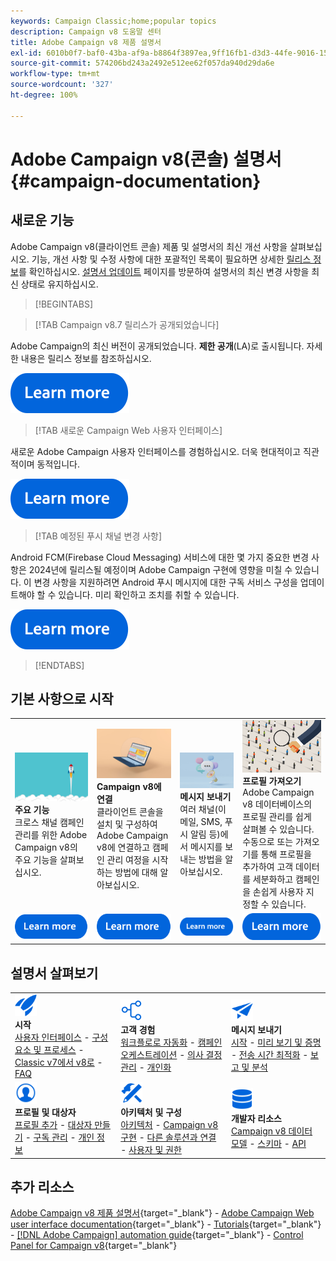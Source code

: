 ```yaml
---
keywords: Campaign Classic;home;popular topics
description: Campaign v8 도움말 센터
title: Adobe Campaign v8 제품 설명서
exl-id: 6010b0f7-baf0-43ba-af9a-b8864f3897ea,9ff16fb1-d3d3-44fe-9016-15abffdbc74e
source-git-commit: 574206bd243a2492e512ee62f057da940d29da6e
workflow-type: tm+mt
source-wordcount: '327'
ht-degree: 100%

---
```


# Adobe Campaign v8(콘솔) 설명서 {#campaign-documentation}

## 새로운 기능

Adobe Campaign v8(클라이언트 콘솔) 제품 및 설명서의 최신 개선 사항을 살펴보십시오. 기능, 개선 사항 및 수정 사항에 대한 포괄적인 목록이 필요하면 상세한 [릴리스 정보](start/release-notes.md)를 확인하십시오. [설명서 업데이트](start/documentation-updates.md) 페이지를 방문하여 설명서의 최신 변경 사항을 최신 상태로 유지하십시오.

>[!BEGINTABS]

>[!TAB Campaign v8.7 릴리스가 공개되었습니다]

Adobe Campaign의 최신 버전이 공개되었습니다. **제한 공개**(LA)로 출시됩니다. 자세한 내용은 릴리스 정보를 참조하십시오.

[![이미지](assets/do-not-localize/learn-more-button.svg)](start/release-notes.md)


>[!TAB 새로운 Campaign Web 사용자 인터페이스]

새로운 Adobe Campaign 사용자 인터페이스를 경험하십시오. 더욱 현대적이고 직관적이며 동적입니다.

[![이미지](assets/do-not-localize/learn-more-button.svg)](start/campaign-ui.md#ac-web-ui)


>[!TAB 예정된 푸시 채널 변경 사항]

Android FCM(Firebase Cloud Messaging) 서비스에 대한 몇 가지 중요한 변경 사항은 2024년에 릴리스될 예정이며 Adobe Campaign 구현에 영향을 미칠 수 있습니다. 이 변경 사항을 지원하려면 Android 푸시 메시지에 대한 구독 서비스 구성을 업데이트해야 할 수 있습니다. 미리 확인하고 조치를 취할 수 있습니다.

[![이미지](assets/do-not-localize/learn-more-button.svg)](../technotes/upgrades/push-technote.md)



>[!ENDTABS]

## 기본 사항으로 시작

<table style="table-layout:fixed">
  <tr style="border: 0;">
    <td>
    <a href="start/whats-new.md"><img src="assets/do-not-localize/start-capabilities.png"></a>
    <div><strong>주요 기능</strong><br/>크로스 채널 캠페인 관리를 위한 Adobe Campaign v8의 주요 기능을 살펴보십시오.</div>
    </td>
    <td>
    <a href="start/connect.md"><img src="assets/do-not-localize/start-connect.jpeg"></a>
    <div><strong>Campaign v8에 연결</strong><br/>클라이언트 콘솔을 설치 및 구성하여 Adobe Campaign v8에 연결하고 캠페인 관리 여정을 시작하는 방법에 대해 알아보십시오.</div><br/>
    </td>
    <td>
    <a href="start/create-message.md"><img src="assets/do-not-localize/start-send.jpeg"></a>
    <div><strong>메시지 보내기</strong><br/>여러 채널(이메일, SMS, 푸시 알림 등)에서 메시지를 보내는 방법을 알아보십시오.
    </div></td>
    <td>
    <a href="audiences/create-profiles.md"><img src="assets/do-not-localize/start-profiles.png"></a>
    <div><strong>프로필 가져오기</strong><br/>Adobe Campaign v8 데이터베이스의 프로필 관리를 쉽게 살펴볼 수 있습니다. 수동으로 또는 가져오기를 통해 프로필을 추가하여 고객 데이터를 세분화하고 캠페인을 손쉽게 사용자 지정할 수 있습니다.</div>
    </td>
  </tr>
  <tr style="border: 0;">
    <td align="center"><a href="start/whats-new.md"><img src="assets/do-not-localize/learn-more-button.svg"></a></td>
    <td align="center"><a href="start/connect.md"><img src="assets/do-not-localize/learn-more-button.svg"></a></td>
    <td align="center"><a href="start/create-message.md"><img src="assets/do-not-localize/learn-more-button.svg"></a></td>
    <td align="center"><a href="audiences/create-profiles.md"><img src="assets/do-not-localize/learn-more-button.svg"></a></td>
    </tr>
</table>

## 설명서 살펴보기

<table style="table-layout:auto">
  <tr style="border: 0;">
    <td>
      <img src="assets/do-not-localize/icon-start.svg" width="35px">
    <br/>
      <strong>시작</strong><br/><a href="start/campaign-ui.md">사용자 인터페이스</a> - <a href="start/ac-components.md">구성 요소 및 프로세스</a> - <a href="start/v7-to-v8.md">Classic v7에서 v8로</a> - <a href="start/campaign-faq.md">FAQ</a>
    </td>
    <td>
      <img src="assets/do-not-localize/icon-experience.svg" width="35px">
    <br/>
      <strong>고객 경험</strong><br/><a href="../automation/workflow/about-workflows.md" target="_blank">워크플로로 자동화</a> - <a href="../automation/campaigns/set-up-campaigns.md" target="_blank">캠페인 오케스트레이션</a> - <a href="interaction/interaction.md">의사 결정 관리</a> - <a href="send/personalize.md">개인화</a>
    </td>
    <td>
      <img src="assets/do-not-localize/icon-send.svg" width="35px">
    <br/>
      <strong>메시지 보내기</strong><br/><a href="start/create-message.md">시작</a> - <a href="send/preview-and-proof.md">미리 보기 및 증명</a> - <a href="send/predictive.md">전송 시간 최적화</a> - <a href="reporting/gs-reporting.md">보고 및 분석</a>
    </td>
  </tr>
  <tr style="border: 0;">
    <td>
      <img src="assets/do-not-localize/icon_profile-audience.svg" width="35px">
    <br/>
      <strong>프로필 및 대상자</strong><br/><a href="audiences/create-profiles.md">프로필 추가</a> - <a href="audiences/create-audiences.md">대상자 만들기</a> - <a href="start/subscriptions.md">구독 관리</a> - <a href="start/privacy.md">개인 정보</a>
    </td>
    <td>
      <img src="assets/do-not-localize/icon-configure.svg" width="35px">
    <br/>
      <strong>아키텍처 및 구성</strong><br/><a href="architecture/architecture.md">아키텍처</a> - <a href="start/implement.md">Campaign v8 구현</a> - <a href="connect/integration.md">다른 솔루션과 연결</a> - <a href="start/gs-permissions.md">사용자 및 권한</a>
    </td>
    <td>
      <img src="assets/do-not-localize/icon-dev.svg" width="35px">
    <br/>
      <strong>개발자 리소스</strong><br/><a href="dev/datamodel.md">Campaign v8 데이터 모델</a> - <a href="dev/schemas.md">스키마</a> - <a href="dev/api.md">API</a>
    </td>
  </tr>
</table>

## 추가 리소스

[Adobe Campaign v8 제품 설명서](https://helpx.adobe.com/kr/legal/product-descriptions/adobe-campaign-managed-cloud-services.html){target="_blank"} - [Adobe Campaign Web user interface documentation](https://experienceleague.adobe.com/docs/campaign-web/v8/campaign-web-home.html?lang=ko){target="_blank"} - [Tutorials](https://experienceleague.adobe.com/docs/campaign-learn/tutorials/overview.html?lang=ko){target="_blank"} - [[!DNL Adobe Campaign] automation guide](https://experienceleague.adobe.com/docs/campaign/automation/home.html?lang=ko){target="_blank"} - [Control Panel for Campaign v8](https://experienceleague.adobe.com/docs/control-panel/using/discover-control-panel/key-features.html?lang=ko){target="_blank"}

